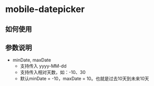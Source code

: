 # mobile-datepicker

## 如何使用

## 参数说明

- minDate, maxDate
    - 支持传入 yyyy-MM-dd
    - 支持传入相对天数，如：-10、30
    - 默认minDate = -10，maxDate = 10。也就是过去10天到未来10天
